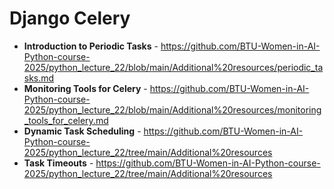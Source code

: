 # Django Celery

- **Introduction to Periodic Tasks** - https://github.com/BTU-Women-in-AI-Python-course-2025/python_lecture_22/blob/main/Additional%20resources/periodic_tasks.md
- **Monitoring Tools for Celery** - https://github.com/BTU-Women-in-AI-Python-course-2025/python_lecture_22/blob/main/Additional%20resources/monitoring_tools_for_celery.md
- **Dynamic Task Scheduling** - https://github.com/BTU-Women-in-AI-Python-course-2025/python_lecture_22/tree/main/Additional%20resources
- **Task Timeouts** - https://github.com/BTU-Women-in-AI-Python-course-2025/python_lecture_22/tree/main/Additional%20resources
  
